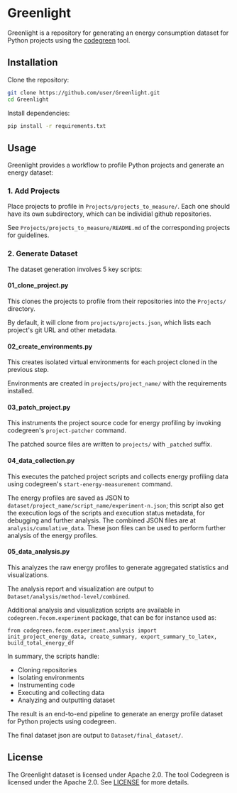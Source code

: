 # Greenlight

Greenlight is a repository for generating an energy consumption dataset for Python projects using the [codegreen](https://github.com/SMART-Dal/codegreen) tool.

## Installation

Clone the repository:

```bash
git clone https://github.com/user/Greenlight.git
cd Greenlight
```

Install dependencies:

```bash
pip install -r requirements.txt
```

## Usage

Greenlight provides a workflow to profile Python projects and generate an energy dataset:

### 1. Add Projects

Place projects to profile in `Projects/projects_to_measure/`. Each one should have its own subdirectory, which can be individial github repositories.

See `Projects/projects_to_measure/README.md` of the corresponding projects for guidelines.

### 2. Generate Dataset

The dataset generation involves 5 key scripts:

#### 01_clone_project.py

This clones the projects to profile from their repositories into the `Projects/` directory. 

By default, it will clone from `projects/projects.json`, which lists each project's git URL and other metadata.

#### 02_create_environments.py

This creates isolated virtual environments for each project cloned in the previous step.

Environments are created in `projects/project_name/` with the requirements installed.

#### 03_patch_project.py 

This instruments the project source code for energy profiling by invoking codegreen's `project-patcher` command.

The patched source files are written to `projects/` with `_patched` suffix.

#### 04_data_collection.py

This executes the patched project scripts and collects energy profiling data using codegreen's `start-energy-measurement` command.

The energy profiles are saved as JSON to `dataset/project_name/script_name/experiment-n.json`; this script also get the execution logs of the scripts and execution status metadata, for debugging and further analysis. The combined JSON files are at `analysis/cumulative_data`. These json files can be used to perform further analysis of the energy profiles.

#### 05_data_analysis.py

This analyzes the raw energy profiles to generate aggregated statistics and visualizations.

The analysis report and visualization are output to `Dataset/analysis/method-level/combined`. 

Additional analysis and visualization scripts are available in `codegreen.fecom.experiment` package, that can be for instance used as:

`from codegreen.fecom.experiment.analysis import init_project_energy_data, create_summary, export_summary_to_latex, build_total_energy_df`

In summary, the scripts handle:

- Cloning repositories 
- Isolating environments
- Instrumenting code
- Executing and collecting data
- Analyzing and outputting dataset

The result is an end-to-end pipeline to generate an energy profile dataset for Python projects using codegreen.

The final dataset json are output to `Dataset/final_dataset/`.

<!-- ### 3. Explore Dataset

Use the script `05_data_analysis.py` to explore the dataset. -->
<!--
## Contributing 

See [CONTRIBUTING.md](CONTRIBUTING.md) for guidelines on adding new projects to profile.
-->

## License

The Greenlight dataset is licensed under Apache 2.0. The tool Codegreen is licensed under the Apache 2.0. See [LICENSE](https://www.apache.org/licenses/LICENSE-2.0) for more details.
